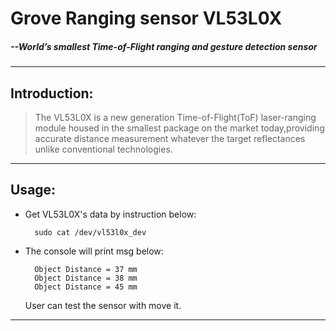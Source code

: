# Grove Ranging sensor VL53L0X
#####    --World’s smallest Time-of-Flight ranging and gesture detection sensor  
---------------------------------------------

## Introduction:  
 
>The VL53L0X is a new generation Time-of-Flight(ToF) laser-ranging module housed in the smallest package on the market today,providing accurate distance measurement whatever the target reflectances unlike conventional technologies.  

***

## Usage: 
* Get VL53L0X's data by instruction below:

        sudo cat /dev/vl53l0x_dev

* The console will print msg below:

        Object Distance = 37 mm
        Object Distance = 38 mm
        Object Distance = 45 mm
  User can test the sensor with move it.

***